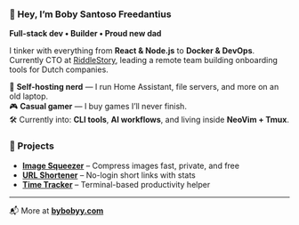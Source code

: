 ### 👋 Hey, I’m Boby Santoso Freedantius

**Full-stack dev • Builder • Proud new dad**

I tinker with everything from **React & Node.js** to **Docker & DevOps**.  
Currently CTO at [RiddleStory](https://riddlestory.com), leading a remote team building onboarding tools for Dutch companies.

🧠 **Self-hosting nerd** — I run Home Assistant, file servers, and more on an old laptop.  
🎮 **Casual gamer** — I buy games I’ll never finish.  
🛠 Currently into: **CLI tools**, **AI workflows**, and living inside **NeoVim + Tmux**.

### 🚀 Projects

- [**Image Squeezer**](/squeeze) – Compress images fast, private, and free  
- [**URL Shortener**](/zap) – No-login short links with stats  
- [**Time Tracker**](https://github.com/bobysf12/timetracking) – Terminal-based productivity helper

---

📬 More at [**bybobyy.com**](https://bybobyy.com)
